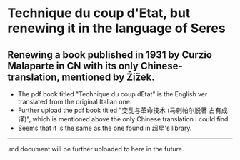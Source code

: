 # Technique du coup d'Etat, but renewing it in the language of Seres
Renewing a book published in 1931 by Curzio Malaparte in CN with its only Chinese-translation, mentioned by Žižek.
---
- The pdf book titled "Technique du coup dEtat" is the English ver translated from the original Italian one.
- Further upload the pdf book titled "变乱与革命技术 (马剌帕尔脱著 古有成译)", which is mentioned above the only Chinese translation I could find. 
- Seems that it is the same as the one found in 超星's library.
---

.md document will be further uploaded to here in the future.
